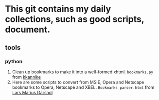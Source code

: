 This git contains my daily collections, such as good scripts, document.
===============

## tools
### python
1. Clean up bookmarks to make it into a well-formed xhtml.
   `bookmarks.py` from [kkannike](http://www.physic.ut.ee/~kkannike/english/prog/python/util/bookmarks/code/bookmarks.py)
2. Here are some scripts to convert from MSIE, Opera and Netscape bookmarks
to Opera, Netscape and XBEL. `Bookmarks parser.html` from [Lars Marius Garshol](http://mail.python.org/pipermail/xml-sig/1998-September/000280.html)
